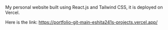 My personal website built using React.js and Tailwind CSS, it is deployed on Vercel.

Here is the link: https://portfolio-git-main-eshita241s-projects.vercel.app/